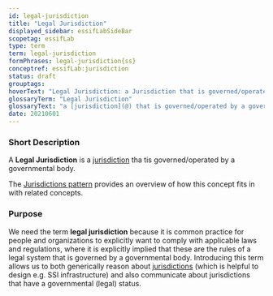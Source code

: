```yaml
---
id: legal-jurisdiction
title: "Legal Jurisdiction"
displayed_sidebar: essifLabSideBar
scopetag: essifLab
type: term
term: legal-jurisdiction
formPhrases: legal-jurisdiction{ss}
conceptref: essifLab:jurisdiction
status: draft
grouptags:
hoverText: "Legal Jurisdiction: a Jurisdiction that is governed/operated by a governmental body."
glossaryTerm: "Legal Jurisdiction"
glossaryText: "a [jurisdiction](@) that is governed/operated by a governmental body."
date: 20210601
---
```


### Short Description
A **Legal Jurisdiction** is a [jurisdiction](@) tha tis governed/operated by a governmental body.

The [Jurisdictions pattern](pattern-jurisdiction@) provides an overview of how this concept fits in with related concepts.

### Purpose
We need the term **legal jurisdiction** because it is common practice for people and organizations to explicitly want to comply with applicable laws and regulations, where it is explicitly implied that these are the rules of a legal system that is governed by a governmental body. Introducing this term allows us to both generically reason about [jurisdictions](@) (which is helpful to design e.g. SSI infrastructure) and also communicate about jurisdictions that have a governmental (legal) status.